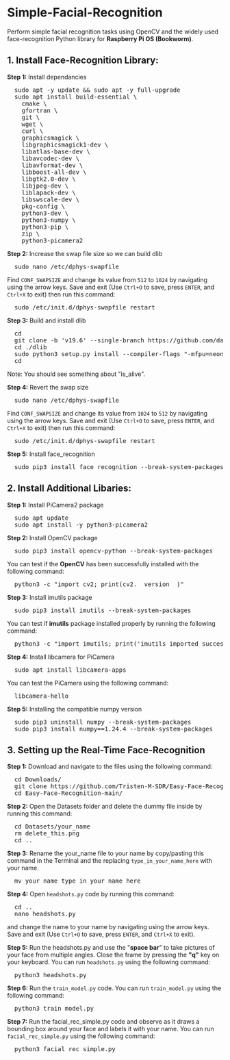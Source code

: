 # Simple-Facial-Recognition

Perform simple facial recognition tasks using OpenCV and the widely used face-recognition Python library for **Raspberry Pi OS (Bookworm)**. 

## 1. Install Face-Recognition Library: 

**Step 1:** Install dependancies

<pre>
  sudo apt -y update && sudo apt -y full-upgrade
  sudo apt install build-essential \
    cmake \
    gfortran \
    git \
    wget \
    curl \
    graphicsmagick \
    libgraphicsmagick1-dev \
    libatlas-base-dev \
    libavcodec-dev \
    libavformat-dev \
    libboost-all-dev \
    libgtk2.0-dev \
    libjpeg-dev \
    liblapack-dev \
    libswscale-dev \
    pkg-config \
    python3-dev \
    python3-numpy \
    python3-pip \
    zip \
    python3-picamera2
</pre>

**Step 2:** Increase the swap file size so we can build dlib

<pre>
  sudo nano /etc/dphys-swapfile
</pre>

Find `CONF_SWAPSIZE` and change its value from `512` to `1024` by navigating using the arrow keys. Save and exit (Use `Ctrl+O` to save, press `ENTER`, and `Ctrl+X` to exit) then run this command:

<pre>
  sudo /etc/init.d/dphys-swapfile restart
</pre>

**Step 3:** Build and install dlib
<pre>
  cd
  git clone -b 'v19.6' --single-branch https://github.com/davisking/dlib.git
  cd ./dlib
  sudo python3 setup.py install --compiler-flags "-mfpu=neon"
  cd
</pre>

Note: You should see something about "is_alive".

**Step 4:** Revert the swap size
<pre>
  sudo nano /etc/dphys-swapfile
</pre>

Find `CONF_SWAPSIZE` and change its value from `1024` to `512` by navigating using the arrow keys. Save and exit (Use `Ctrl+O` to save, press `ENTER`, and `Ctrl+X` to exit) then run this command:

<pre>
  sudo /etc/init.d/dphys-swapfile restart
</pre>

**Step 5:** Install face_recognition

<pre>
  sudo pip3 install face_recognition --break-system-packages
</pre>

## 2. Install Additional Libaries: 

**Step 1:** Install PiCamera2 package

<pre>
  sudo apt update
  sudo apt install -y python3-picamera2
</pre>  

**Step 2:** Install OpenCV package

<pre>
  sudo pip3 install opencv-python --break-system-packages
</pre>

You can test if the **OpenCV** has been successfully installed with the following command: 

<pre>
  python3 -c "import cv2; print(cv2.__version__)"
</pre>

**Step 3:** Install imutils package
<pre>
  sudo pip3 install imutils --break-system-packages
</pre>

You can test if **imutils** package installed properly by running the following command: 

<pre>
  python3 -c "import imutils; print('imutils imported successfully')"
</pre>

**Step 4:** Install libcamera for PiCamera

<pre>
  sudo apt install libcamera-apps
</pre>

You can test the PiCamera using the following command:

<pre>
  libcamera-hello
</pre>

**Step 5:** Installing the compatible numpy version

<pre>
  sudo pip3 uninstall numpy --break-system-packages
  sudo pip3 install numpy==1.24.4 --break-system-packages
</pre>

## 3. Setting up the Real-Time Face-Recognition
**Step 1:** Download and navigate to the files using the following command:

<pre>
  cd Downloads/
  git clone https://github.com/Tristen-M-SDR/Easy-Face-Recognition
  cd Easy-Face-Recognition-main/
</pre>

**Step 2:** Open the Datasets folder and delete the dummy file inside by running this command:

<pre>
  cd Datasets/your_name
  rm delete_this.png
  cd ..
</pre>

**Step 3:** Rename the your_name file to your name by copy/pasting this command in the Terminal and the replacing `type_in_your_name_here` with your name.

<pre>
  mv your_name type_in_your_name_here
</pre>


**Step 4:** Open `headshots.py` code by running this command:

<pre>
  cd ..
  nano headshots.py
</pre>

and change the name to your name by navigating using the arrow keys. Save and exit (Use `Ctrl+O` to save, press `ENTER`, and `Ctrl+X` to exit).

**Step 5:** Run the headshots.py and use the "**space bar**" to take pictures of your face from multiple angles. Close the frame by pressing the **"q"** key on your keyboard. You can run `headshots.py` using the following command:

<pre>
  python3 headshots.py
</pre>

**Step 6:** Run the `train_model.py` code. You can run `train_model.py` using the following command:

<pre>
  python3 train_model.py
</pre>


**Step 7:** Run the facial_rec_simple.py code and observe as it draws a bounding box around your face and labels it with your name. You can run `facial_rec_simple.py` using the following command:

<pre>
  python3 facial_rec_simple.py
</pre>
